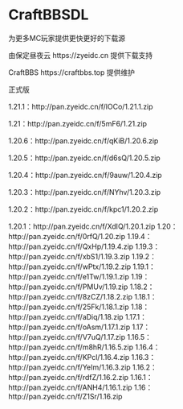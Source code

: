 # CraftBBSDL
为更多MC玩家提供更快更好的下载源
<p>由保定昼夜云 https://zyeidc.cn 提供下载支持</p>
<p>CraftBBS https://craftbbs.top 提供维护</p>
<p>正式版</p>
<p>1.21.1：http://pan.zyeidc.cn/f/lOCo/1.21.1.zip</p>
<p>1.21：http://pan.zyeidc.cn/f/5mF6/1.21.zip</p>
<p>1.20.6：http://pan.zyeidc.cn/f/qKiB/1.20.6.zip</p>
<p>1.20.5：http://pan.zyeidc.cn/f/d6sQ/1.20.5.zip</p>
<p>1.20.4：http://pan.zyeidc.cn/f/9auw/1.20.4.zip</p>
<p>1.20.3：http://pan.zyeidc.cn/f/NYhv/1.20.3.zip</p>
<p>1.20.2：http://pan.zyeidc.cn/f/kpc1/1.20.2.zip</p>
1.20.1：http://pan.zyeidc.cn/f/XdIQ/1.20.1.zip
1.20：http://pan.zyeidc.cn/f/0rfQ/1.20.zip
1.19.4：http://pan.zyeidc.cn/f/QxHp/1.19.4.zip
1.19.3：http://pan.zyeidc.cn/f/xbS1/1.19.3.zip
1.19.2：http://pan.zyeidc.cn/f/wPtx/1.19.2.zip
1.19.1：http://pan.zyeidc.cn/f/e1Tw/1.19.1.zip
1.19：http://pan.zyeidc.cn/f/PMUv/1.19.zip
1.18.2：http://pan.zyeidc.cn/f/8zCZ/1.18.2.zip
1.18.1：http://pan.zyeidc.cn/f/25Fk/1.18.1.zip
1.18：http://pan.zyeidc.cn/f/aDiq/1.18.zip
1.17.1：http://pan.zyeidc.cn/f/oAsm/1.17.1.zip
1.17：http://pan.zyeidc.cn/f/V7uQ/1.17.zip
1.16.5：http://pan.zyeidc.cn/f/m8hR/1.16.5.zip
1.16.4：http://pan.zyeidc.cn/f/KPcl/1.16.4.zip
1.16.3：http://pan.zyeidc.cn/f/YeIm/1.16.3.zip
1.16.2：http://pan.zyeidc.cn/f/rdfZ/1.16.2.zip
1.16.1：http://pan.zyeidc.cn/f/ANH4/1.16.1.zip
1.16：http://pan.zyeidc.cn/f/Z1Sr/1.16.zip</p>
